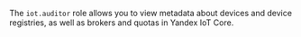 The `iot.auditor` role allows you to view metadata about devices and device registries, as well as brokers and quotas in Yandex IoT Core.